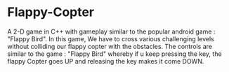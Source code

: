 # Flappy-Copter
A 2-D game in C++ with gameplay similar to the popular android game : "Flappy Bird". In this game, We have to cross various challenging levels without colliding our flappy copter  with the obstacles. The controls are similar to the game : "Flappy Bird" whereby if u keep pressing the key, the flappy Copter goes UP and releasing the key makes it come DOWN.
